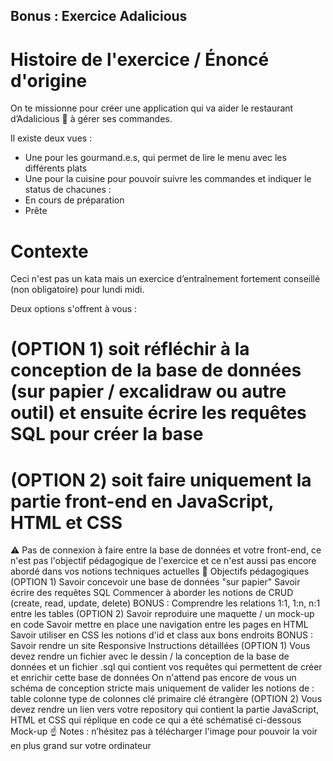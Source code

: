## Bonus : Exercice Adalicious

# Histoire de l'exercice / Énoncé d'origine
On te missionne pour créer une application qui va aider le restaurant d’Adalicious 🥦 à gérer ses commandes.

Il existe deux vues :

- Une pour les gourmand.e.s, qui permet de lire le menu avec les différents plats
- Une pour la cuisine pour pouvoir suivre les commandes et indiquer le status de chacunes :
- En cours de préparation
- Prête

# Contexte
Ceci n'est pas un kata mais un exercice d’entraînement fortement conseillé (non obligatoire) pour lundi midi.

Deux options s'offrent à vous :
# (OPTION 1) soit réfléchir à la conception de la base de données (sur papier / excalidraw ou autre outil) et ensuite écrire les requêtes SQL pour créer la base
# (OPTION 2) soit faire uniquement la partie front-end en JavaScript, HTML et CSS
⚠️ Pas de connexion à faire entre la base de données et votre front-end, ce n'est pas l'objectif pédagogique de l'exercice et ce n'est aussi pas encore abordé dans vos notions techniques actuelles
🎯 Objectifs pédagogiques
(OPTION 1)
Savoir concevoir une base de données "sur papier"
Savoir écrire des requêtes SQL
Commencer à aborder les notions de CRUD (create, read, update, delete)
BONUS : Comprendre les relations 1:1, 1:n, n:1 entre les tables
(OPTION 2)
Savoir reproduire une maquette / un mock-up en code
Savoir mettre en place une navigation entre les pages en HTML
Savoir utiliser en CSS les notions d'id et class aux bons endroits
BONUS : Savoir rendre un site Responsive
Instructions détaillées
(OPTION 1) Vous devez rendre un fichier avec le dessin / la conception de la base de données et un fichier .sql qui contient vos requêtes qui permettent de créer et enrichir cette base de données
On n'attend pas encore de vous un schéma de conception stricte mais uniquement de valider les notions de :
table
colonne
type de colonnes
clé primaire
clé étrangère
(OPTION 2) Vous devez rendre un lien vers votre repository qui contient la partie JavaScript, HTML et CSS qui réplique en code ce qui a été schématisé ci-dessous
Mock-up
☝️ Notes : n’hésitez pas à télécharger l'image pour pouvoir la voir en plus grand sur votre ordinateur

